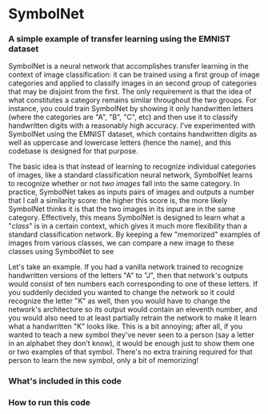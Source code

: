 # SymbolNet
### A simple example of transfer learning using the EMNIST dataset

SymbolNet is a neural network that accomplishes transfer learning in the context of image classification: it can be trained using a first group of image categories and applied to classify images in an second group of categories that may be disjoint from the first. The only requirement is that the idea of what constitutes a category remains similar throughout the two groups. For instance, you could train SymbolNet by showing it only handwritten letters (where the categories are "A", "B", "C", etc) and then use it to classify handwritten digits with a reasonably high accuracy. I've experimented with SymbolNet using the EMNIST dataset, which contains handwritten digits as well as uppercase and lowercase letters (hence the name), and this codebase is designed for that purpose.

The basic idea is that instead of learning to recognize individual categories of images, like a standard classification neural network, SymbolNet learns to recognize whether or not *two images* fall into the same category. In practice, SymbolNet takes as inputs pairs of images and outputs a number that I call a similarity score: the higher this score is, the more likely SymbolNet thinks it is that the two images in its input are in the same category. Effectively, this means SymbolNet is designed to learn what a "*class*" is in a certain context, which gives it much more flexibility than a standard classification network. By keeping a few "memorized" examples of images from various classes, we can compare a new image to these classes using SymbolNet to see 

Let's take an example. If you had a vanilla network trained to recognize handwritten versions of the letters "A" to "J", then that network's outputs would consist of ten numbers each corresponding to one of these letters. If you suddenly decided you wanted to change the network so it could recognize the letter "K" as well, then you would have to change the network's architecture so its output would contain an eleventh number, and you would also need to at least partially retrain the network to make it learn what a handwritten "K" looks like. This is a bit annoying; after all, if you wanted to teach a new symbol they've never seen to a person (say a letter in an alphabet they don't know), it would be enough just to show them one or two examples of that symbol. There's no extra training required for that person to learn the new symbol, only a bit of memorizing! 



### What's included in this code





### How to run this code

